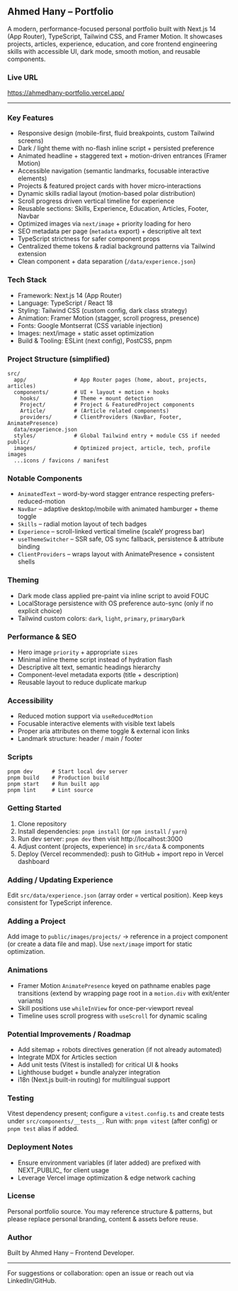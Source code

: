 ## Ahmed Hany – Portfolio

A modern, performance-focused personal portfolio built with Next.js 14 (App Router), TypeScript, Tailwind CSS, and Framer Motion. It showcases projects, articles, experience, education, and core frontend engineering skills with accessible UI, dark mode, smooth motion, and reusable components.

### Live URL
https://ahmedhany-portfolio.vercel.app/

---
### Key Features
- Responsive design (mobile-first, fluid breakpoints, custom Tailwind screens)
- Dark / light theme with no-flash inline script + persisted preference
- Animated headline + staggered text + motion-driven entrances (Framer Motion)
- Accessible navigation (semantic landmarks, focusable interactive elements)
- Projects & featured project cards with hover micro‑interactions
- Dynamic skills radial layout (motion-based polar distribution)
- Scroll progress driven vertical timeline for experience
- Reusable sections: Skills, Experience, Education, Articles, Footer, Navbar
- Optimized images via `next/image` + priority loading for hero
- SEO metadata per page (`metadata` export) + descriptive alt text
- TypeScript strictness for safer component props
- Centralized theme tokens & radial background patterns via Tailwind extension
- Clean component + data separation (`/data/experience.json`)

### Tech Stack
- Framework: Next.js 14 (App Router)
- Language: TypeScript / React 18
- Styling: Tailwind CSS (custom config, dark class strategy)
- Animation: Framer Motion (stagger, scroll progress, presence)
- Fonts: Google Montserrat (CSS variable injection)
- Images: next/image + static asset optimization
- Build & Tooling: ESLint (next config), PostCSS, pnpm

### Project Structure (simplified)
```
src/
  app/               # App Router pages (home, about, projects, articles)
  components/        # UI + layout + motion + hooks
    hooks/           # Theme + mount detection
    Project/         # Project & FeaturedProject components
    Article/         # (Article related components)
    providers/       # ClientProviders (NavBar, Footer, AnimatePresence)
  data/experience.json
  styles/            # Global Tailwind entry + module CSS if needed
public/
  images/            # Optimized project, article, tech, profile images
  ...icons / favicons / manifest
```

### Notable Components
- `AnimatedText` – word-by-word stagger entrance respecting prefers-reduced-motion
- `NavBar` – adaptive desktop/mobile with animated hamburger + theme toggle
- `Skills` – radial motion layout of tech badges
- `Experience` – scroll-linked vertical timeline (scaleY progress bar)
- `useThemeSwitcher` – SSR safe, OS sync fallback, persistence & attribute binding
- `ClientProviders` – wraps layout with AnimatePresence + consistent shells

### Theming
- Dark mode class applied pre-paint via inline script to avoid FOUC
- LocalStorage persistence with OS preference auto-sync (only if no explicit choice)
- Tailwind custom colors: `dark`, `light`, `primary`, `primaryDark`

### Performance & SEO
- Hero image `priority` + appropriate `sizes`
- Minimal inline theme script instead of hydration flash
- Descriptive alt text, semantic headings hierarchy
- Component-level metadata exports (title + description)
- Reusable layout to reduce duplicate markup

### Accessibility
- Reduced motion support via `useReducedMotion`
- Focusable interactive elements with visible text labels
- Proper aria attributes on theme toggle & external icon links
- Landmark structure: header / main / footer

### Scripts
```
pnpm dev      # Start local dev server
pnpm build    # Production build
pnpm start    # Run built app
pnpm lint     # Lint source
```

### Getting Started
1. Clone repository
2. Install dependencies: `pnpm install` (or `npm install` / `yarn`)
3. Run dev server: `pnpm dev` then visit http://localhost:3000
4. Adjust content (projects, experience) in `src/data` & components
5. Deploy (Vercel recommended): push to GitHub + import repo in Vercel dashboard

### Adding / Updating Experience
Edit `src/data/experience.json` (array order = vertical position). Keep keys consistent for TypeScript inference.

### Adding a Project
Add image to `public/images/projects/` → reference in a project component (or create a data file and map). Use `next/image` import for static optimization.

### Animations
- Framer Motion `AnimatePresence` keyed on pathname enables page transitions (extend by wrapping page root in a `motion.div` with exit/enter variants)
- Skill positions use `whileInView` for once-per-viewport reveal
- Timeline uses scroll progress with `useScroll` for dynamic scaling

### Potential Improvements / Roadmap
- Add sitemap + robots directives generation (if not already automated)
- Integrate MDX for Articles section
- Add unit tests (Vitest is installed) for critical UI & hooks
- Lighthouse budget + bundle analyzer integration
- i18n (Next.js built-in routing) for multilingual support

### Testing
Vitest dependency present; configure a `vitest.config.ts` and create tests under `src/components/__tests__`. Run with: `pnpm vitest` (after config) or `pnpm test` alias if added.

### Deployment Notes
- Ensure environment variables (if later added) are prefixed with NEXT_PUBLIC_ for client usage
- Leverage Vercel image optimization & edge network caching

### License
Personal portfolio source. You may reference structure & patterns, but please replace personal branding, content & assets before reuse.

### Author
Built by Ahmed Hany – Frontend Developer.

---
For suggestions or collaboration: open an issue or reach out via LinkedIn/GitHub.
